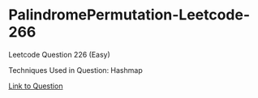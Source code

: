 # PalindromePermutation-Leetcode-266

Leetcode Question 226 (Easy)

Techniques Used in Question:
Hashmap

[Link to Question](https://leetcode.com/problems/palindrome-permutation/)
